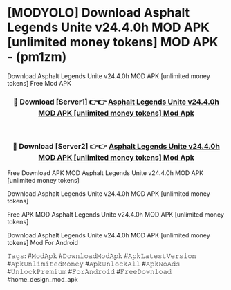 # [MODYOLO] Download Asphalt Legends Unite v24.4.0h MOD APK [unlimited money tokens] MOD APK - (pm1zm)
Download Asphalt Legends Unite v24.4.0h MOD APK [unlimited money tokens] Free Mod APK

<div align="center">
<h3>🔴 Download [Server1] 👉👉 <a href="https://apk-comot.site?title=Asphalt_Legends_Unite_v24.4.0h_MOD_APK_[unlimited_money_tokens]">Asphalt Legends Unite v24.4.0h MOD APK [unlimited money tokens] Mod Apk</a></h3><br>

<h3>🔴 Download [Server2] 👉👉 <a href="https://apk-comot.site?title=Asphalt_Legends_Unite_v24.4.0h_MOD_APK_[unlimited_money_tokens]">Asphalt Legends Unite v24.4.0h MOD APK [unlimited money tokens] Mod Apk</a></h3>
</div>


Free Download APK MOD Asphalt Legends Unite v24.4.0h MOD APK [unlimited money tokens]

Download Asphalt Legends Unite v24.4.0h MOD APK [unlimited money tokens] 

Free APK MOD Asphalt Legends Unite v24.4.0h MOD APK [unlimited money tokens] 

Download Asphalt Legends Unite v24.4.0h MOD APK [unlimited money tokens] Mod For Android

𝚃𝚊𝚐𝚜: #𝙼𝚘𝚍𝙰𝚙𝚔 #𝙳𝚘𝚠𝚗𝚕𝚘𝚊𝚍𝙼𝚘𝚍𝙰𝚙𝚔 #𝙰𝚙𝚔𝙻𝚊𝚝𝚎𝚜𝚝𝚅𝚎𝚛𝚜𝚒𝚘𝚗 #𝙰𝚙𝚔𝚄𝚗𝚕𝚒𝚖𝚒𝚝𝚎𝚍𝙼𝚘𝚗𝚎𝚢 #𝙰𝚙𝚔𝚄𝚗𝚕𝚘𝚌𝚔𝙰𝚕𝚕 #𝙰𝚙𝚔𝙽𝚘𝙰𝚍𝚜 #𝚄𝚗𝚕𝚘𝚌𝚔𝙿𝚛𝚎𝚖𝚒𝚞𝚖 #𝙵𝚘𝚛𝙰𝚗𝚍𝚛𝚘𝚒𝚍 #𝙵𝚛𝚎𝚎𝙳𝚘𝚠𝚗𝚕𝚘𝚊𝚍 #home_design_mod_apk